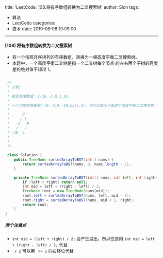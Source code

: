 title: 'LeetCode: 108.将有序数组转换为二叉搜索树'
author: Sion
tags:
  - 算法
  - LeetCode
categories:
  - 技术
date: 2019-08-08 10:09:00
---
#### [108] 将有序数组转换为二叉搜索树
- 将一个按照升序排列的有序数组，转换为一棵高度平衡二叉搜索树。
- 本题中，一个高度平衡二叉树是指一个二叉树每个节点 的左右两个子树的高度差的绝对值不超过 1。

<!-- more -->

```java

 /* 
 * 示例:
 * 
 * 给定有序数组: [-10,-3,0,5,9],
 * 
 * 一个可能的答案是：[0,-3,9,-10,null,5]，它可以表示下面这个高度平衡二叉搜索树：
 * 
 * ⁠     0
 * ⁠    / \
 * ⁠  -3   9
 * ⁠  /   /
 * ⁠-10  5
 * 
 * 
 */
 
 class Solution {
    public TreeNode sortedArrayToBST(int[] nums) {
        return sortedArrayToBST(nums, 0, nums.length - 1);
    }

    private TreeNode sortedArrayToBST(int[] nums, int left, int right) {
        if (left > right) return null;
        int mid = left + (right - left) / 2;
        TreeNode root = new TreeNode(nums[mid]);
        root.left = sortedArrayToBST(nums, left, mid - 1);
        root.right = sortedArrayToBST(nums, mid + 1, right);
        return root;
    }
}

```

##### 两个注意点
- `int mid = (left + right) / 2;` 会产生溢出，所以应该用 `int mid = left + (right - left) / 2;` 代替
- ` / 2` 可以用 ` >> 1` 向右移位代替